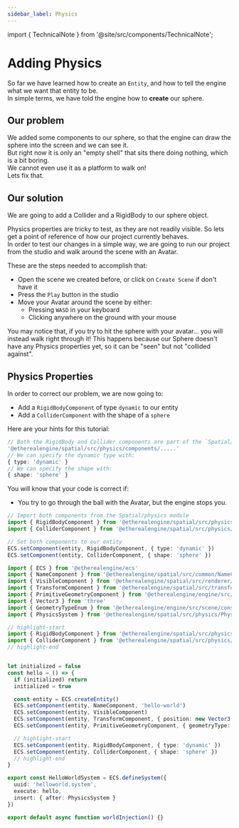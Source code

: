 ```yaml
---
sidebar_label: Physics
---
```

import { TechnicalNote } from '@site/src/components/TechnicalNote';

# Adding Physics
So far we have learned how to create an `Entity`, and how to tell the engine what we want that entity to be.  
In simple terms, we have told the engine how to **create** our sphere.  

## Our problem
We added some components to our sphere, so that the engine can draw the sphere into the screen and we can see it.  
But right now it is only an "empty shell" that sits there doing nothing, which is a bit boring.  
We cannot even use it as a platform to walk on!  
Lets fix that.

## Our solution
We are going to add a Collider and a RigidBody to our sphere object.  

Physics properties are tricky to test, as they are not readily visible. So lets get a point of reference of how our project currently behaves.  
In order to test our changes in a simple way, we are going to run our project from the studio and walk around the scene with an Avatar.  

These are the steps needed to accomplish that:
- Open the scene we created before, or click on `Create Scene` if don't have it
- Press the `Play` button in the studio
- Move your Avatar around the scene by either:
  - Pressing `WASD` in your keyboard
  - Clicking anywhere on the ground with your mouse

You may notice that, if you try to hit the sphere with your avatar... you will instead walk right through it!
This happens because our Sphere doesn't have any Physics properties yet, so it can be "seen" but not "collided against".

## Physics Properties
In order to correct our problem, we are now going to:
- Add a `RigidBodyComponent` of type `dynamic` to our entity
- Add a `ColliderComponent` with the shape of a `sphere`

Here are your hints for this tutorial:
```ts
// Both the RigidBody and Collider components are part of the `Spatial/physics` engine module
'@etherealengine/spatial/src/physics/components/.....'
// We can specify the dynamic type with:
{ type: 'dynamic' }
// We can specify the shape with:
{ shape: 'sphere' }
```

You will know that your code is correct if:
- You try to go through the ball with the Avatar, but the engine stops you.
<!-- TODO: Write proper instructions for this -->

<TechnicalNote title="Solution">

```ts
// Import both components from the Spatial/physics module
import { RigidBodyComponent } from '@etherealengine/spatial/src/physics/components/RigidBodyComponent'
import { ColliderComponent } from '@etherealengine/spatial/src/physics/components/ColliderComponent'
```
```ts
// Set both components to our entity
ECS.setComponent(entity, RigidBodyComponent, { type: 'dynamic' })
ECS.setComponent(entity, ColliderComponent, { shape: 'sphere' })
```

<TechnicalNote title="Full Solution">

```ts
import { ECS } from '@etherealengine/ecs'
import { NameComponent } from '@etherealengine/spatial/src/common/NameComponent'
import { VisibleComponent } from '@etherealengine/spatial/src/renderer/components/VisibleComponent'
import { TransformComponent } from '@etherealengine/spatial/src/transform/components/TransformComponent'
import { PrimitiveGeometryComponent } from '@etherealengine/engine/src/scene/components/PrimitiveGeometryComponent'
import { Vector3 } from 'three'
import { GeometryTypeEnum } from '@etherealengine/engine/src/scene/constants/GeometryTypeEnum'
import { PhysicsSystem } from '@etherealengine/spatial/src/physics/PhysicsModule'

// highlight-start
import { RigidBodyComponent } from '@etherealengine/spatial/src/physics/components/RigidBodyComponent'
import { ColliderComponent } from '@etherealengine/spatial/src/physics/components/ColliderComponent'
// highlight-end


let initialized = false
const hello = () => {
  if (initialized) return
  initialized = true

  const entity = ECS.createEntity()
  ECS.setComponent(entity, NameComponent, 'hello-world')
  ECS.setComponent(entity, VisibleComponent)
  ECS.setComponent(entity, TransformComponent, { position: new Vector3(0, 1, 0) })
  ECS.setComponent(entity, PrimitiveGeometryComponent, { geometryType: GeometryTypeEnum.SphereGeometry })

  // highlight-start
  ECS.setComponent(entity, RigidBodyComponent, { type: 'dynamic' })
  ECS.setComponent(entity, ColliderComponent, { shape: 'sphere' })
  // highlight-end
}

export const HelloWorldSystem = ECS.defineSystem({
  uuid: 'helloworld.system',
  execute: hello,
  insert: { after: PhysicsSystem }
})

export default async function worldInjection() {}
```
</TechnicalNote>
<!-- Full Solution End -->
</TechnicalNote>
<!-- Solution End -->


